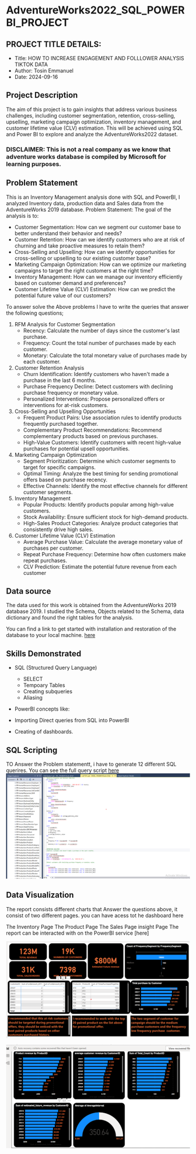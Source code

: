 # AdventureWorks2022_SQL_POWERBI_PROJECT

 ## PROJECT TITLE DETAILS:
   *  Title: HOW TO INCREASE ENGAGEMENT AND FOLLLOWER ANALYSIS TIKTOK DATA
   *  Author: Tosin Emmanuel
   *  Date: 2024-09-16

## Project Description
The aim of this project is to gain insights that address various business challenges, including customer segmentation, retention, cross-selling, upselling, marketing campaign optimization, inventory management, and customer lifetime value (CLV) estimation. This will be achieved using SQL and Power BI to explore and analyze the AdventureWorks2022 dataset.

### DISCLAIMER: This is not a real company as we know that adventure works database is compiled by Microsoft for learning purposes.

## Problem Statement
This is an Inventory Management analysis done with SQL and PowerBI, I analyzed Inventory data, production data and Sales data from the AdventureWorks 2019 database.
Problem Statement: The goal of the analysis is to:

*  Customer Segmentation:
    How can we segment our customer base to better understand their behavior and needs?
*  Customer Retention:
    How can we identify customers who are at risk of churning and take proactive measures to retain them?
*  Cross-Selling and Upselling:
    How can we identify opportunities for cross-selling or upselling to our existing customer base?
*  Marketing Campaign Optimization:
    How can we optimize our marketing campaigns to target the right customers at the right time?
*  Inventory Management:
    How can we manage our inventory efficiently based on customer demand and preferences?
*  Customer Lifetime Value (CLV) Estimation:
    How can we predict the potential future value of our customers?

To answer solve the Above problems I have to write the queries that answer the following questions;
   1. RFM Analysis for Customer Segmentation
      *	Recency: Calculate the number of days since the customer's last purchase.
      *	Frequency: Count the total number of purchases made by each customer.
      *	Monetary: Calculate the total monetary value of purchases made by each customer.
2. Customer Retention Analysis
      *	Churn Identification: Identify customers who haven't made a purchase in the last 6 months.
      *	Purchase Frequency Decline: Detect customers with declining purchase frequency or monetary value.
      *	Personalized Interventions: Propose personalized offers or interventions for at-risk customers.
4. Cross-Selling and Upselling Opportunities
      *	Frequent Product Pairs: Use association rules to identify products frequently purchased together.
      *	Complementary Product Recommendations: Recommend complementary products based on previous purchases.
      *	High-Value Customers: Identify customers with recent high-value purchases for potential upsell opportunities.
5. Marketing Campaign Optimization
      *	Segment Prioritization: Determine which customer segments to target for specific campaigns.
      *	Optimal Timing: Analyze the best timing for sending promotional offers based on purchase recency.
      *	Effective Channels: Identify the most effective channels for different customer segments.
6. Inventory Management
      *	Popular Products: Identify products popular among high-value customers.
      *	Stock Availability: Ensure sufficient stock for high-demand products.
      *	High-Sales Product Categories: Analyze product categories that consistently drive high sales.
7. Customer Lifetime Value (CLV) Estimation
      *	Average Purchase Value: Calculate the average monetary value of purchases per customer.
      *	Repeat Purchase Frequency: Determine how often customers make repeat purchases.
      *	CLV Prediction: Estimate the potential future revenue from each customer



  ## Data source
  The data used for this work is obtained from the AdventureWorks 2019 database 2019. I studied the Schema, Objects related to the Schema, data dictionary and found the right tables for the analysis.

You can find a link to get started with installation and restoration of the database to your local machine. [here](https://github.com/Microsoft/sql-server-samples/releases/download/adventureworks/AdventureWorks2022.bak)

## Skills Demonstrated  

* SQL (Structured Query Language)
   * SELECT
   * Tempoary Tables
   * Creating subqueries
   * Aliasing
  
*  PowerBI concepts like:
 * Importing Direct queries from SQL into PowerBI
 * Creating of dashboards.

## SQL Scripting
TO Answer the Problem statementt, i have to generate 12 different SQL querires. You can see the full query script [here](https://github.com/AdebayoTosin/AdventureWorks2022_SQL_POWERBI_PROJECT/blob/main/SQLQuery1.sql)
![image](https://github.com/AdebayoTosin/AdventureWorks2022_SQL_POWERBI_PROJECT/blob/main/Screenshot%202024-09-16%20025817.png)

## Data Visualization

The report consists different charts that Answer the questions above, it consist of two different pages. you can have acess tot he dashboard here

The Inventory Page
The Product Page
The Sales Page
insight Page
The report can be interacted with on the PowerBI service [here]

![imge](https://github.com/AdebayoTosin/AdventureWorks2022_SQL_POWERBI_PROJECT/blob/main/Screenshot%202024-09-16%20025259.png)

![image](https://github.com/AdebayoTosin/AdventureWorks2022_SQL_POWERBI_PROJECT/blob/main/Screenshot%202024-09-16%20025345.png)


